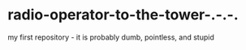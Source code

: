 radio-operator-to-the-tower-.-.-.
=================================

my first repository - it is probably dumb, pointless, and stupid
